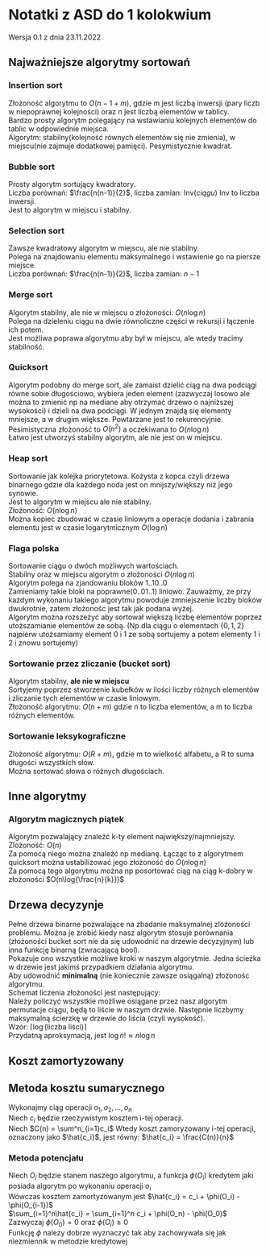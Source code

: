 # Notatki z ASD do 1 kolokwium
Wersja 0.1 z dnia 23.11.2022

## Najważniejsze algorytmy sortowań

### Insertion sort
Złożoność algorytmu to $O(n - 1 + m)$, gdzie m jest liczbą inwersji (pary liczb w niepoprawnej kolejności) oraz n jest liczbą elementów w tablicy.  
Bardzo prosty algorytm polegający na wstawianiu kolejnych elementów do tablic w odpowiednie miejsca.  
Algorytm: stabilny(kolejność równych elementów się nie zmienia), w miejscu(nie zajmuje dodatkowej pamięci). Pesymistycznie kwadrat.

### Bubble sort
Prosty algorytm sortujący kwadratory.  
Liczba porównań: $\frac{n(n-1)}{2}$, liczba zamian: $\text{Inv}(ciągu)$ Inv to liczba inwersji.  
Jest to algorytm w miejscu i stabilny.  

### Selection sort
Zawsze kwadratowy algorytm w miejscu, ale nie stabilny.  
Polega na znajdowaniu elementu maksymalnego i wstawienie go na piersze miejsce.  
Liczba porównań: $\frac{n(n-1)}{2}$, liczba zamian: $n - 1$

### Merge sort
Algorytm stabilny, ale nie w miejscu o złożoności: $O(n\log{n})$  
Polega na dzieleniu ciągu na dwie równoliczne części w rekursji i łączenie ich potem.  
Jest możliwa poprawa algorytmu aby był w miejscu, ale wtedy tracimy stabilność.

### Quicksort
Algorytm podobny do merge sort, ale zamaist dzielić ciąg na dwa podciągi równe sobie długościowo, wybiera jeden element (zazwyczaj losowo ale można to zmienić np na mediane aby otrzymać drzewo o najniższej wysokości) i dzieli na dwa podciągi. W jednym znajdą się elementy mniejsze, a w drugim większe. Powtarzane jest to rekurencyjnie.  
Pesimistyczna złożoność to $O(n^2)$ a oczekiwana to $O(n\log{n})$  
Łatwo jest utworzyś stabilny algorytm, ale nie jest on w miejscu.

### Heap sort
Sortowanie jak kolejka priorytetowa. Kożysta z kopca czyli drzewa binarnego gdzie dla każdego noda jest on mnijszy/większy niż jego synowie.  
Jest to algorytm w miejscu ale nie stabilny.  
Złożoność: $O(n\log{n})$  
Można kopiec zbudować w czasie liniowym a operacje dodania i zabrania elementu jest w czasie logarytmicznym $O(\log{n})$

### Flaga polska
Sortowanie ciągu o dwóch możliwych wartościach.  
Stabilny oraz w miejscu algorytm o złożoności $O(n\log{n})$  
Algorytm polega na zjandowaniu bloków 1..10..0  
Zamieniamy takie bloki na poprawne(0..01..1) liniowo. Zauważmy, ze przy każdym wykonaniu takiego algorytmu powoduje zmniejszenie liczby bloków dwukrotnie, zatem złożonośc jest tak jak podana wyżej.  
Algorytm można rozszeżyć aby sortował większą liczbę elementów poprzez utoższamianie elementów ze sobą. (Np dla ciągu o elementach $\{0, 1, 2\}$ najpierw utożsamiamy element 0 i 1 ze sobą sortujemy a potem elementy 1 i 2 i znowu sortujemy)

### Sortowanie przez zliczanie (bucket sort)
Algorytm stabilny, **ale nie w miejscu**  
Sortyjemy poprzez stworzenie kubełków w ilości liczby różnych elementów i zliczanie tych elementów w czasie liniowym.  
Złożoność algorytmu: $O(n + m)$ gdzie n to liczba elementów, a m to liczba różnych elementów.

### Sortowanie leksykograficzne
Zlożoność algorytmu: $O(R+m)$, gdzie m to wielkość alfabetu, a R to suma długości wszystkich słów.  
Można sortować słowa o różnych długościach.

## Inne algorytmy
### Algorytm magicznych piątek
Algorytm pozwalający znaleźć k-ty element największy/najmniejszy.  
Zlożoność: $O(n)$  
Za pomocą niego można znaleźć np medianę. Łącząc to z algorytmem quicksort można ustabilizować jego złożoność do $O(n\log{n})$  
Za pomocą tego algorytmu można np posortować ciąg na ciąg k-dobry w złożoności $O(n\log{\frac{n}{k}})$

## Drzewa decyzynje
Pełne drzewa binarne pozwalające na zbadanie maksymalnej zlożoności problemu. Można je zrobić kiedy nasz algorytm stosuje porównania (złożoności bucket sort nie da się udowodnić na drzewie decyzyjnym) lub inna funkcję binarną (zwracającą bool).  
Pokazuje ono wszystkie możliwe kroki w naszym algorytmie. Jedna ścieżka w drzewie jest jakimś przypadkiem działania algorytmu.  
Aby udowodnić **minimalną** (nie koniecznie zawsze osiągalną) złożonośc algorytmu.  
Schemat liczenia złożoności jest następujący:  
Należy policzyć wszystkie możliwe osiągane przez nasz algorytm permutacje ciągu, będą to liście w naszym drzwie. Następnie liczbymy maksymalną ścierzkę w drzewie do liścia (czyli wysokość).  
Wzór: $\left\lceil\log{(\text{liczba liści})} \right\rceil$  
Przydatną aproksymacją, jest $\log{n!} \approx n\log{n}$

## Koszt zamortyzowany 
## Metoda kosztu sumarycznego
Wykonajmy ciąg operacji $o_1, o_2, ..., o_n$  
Niech $c_i$ będzie rzeczywistym kosztem i-tej operacji.  
Niech $C(n) = \sum^n_{i=1}c_i$
Wtedy koszt zamoryzowany i-tej operacji, oznaczony jako $\hat{c_i}$, jest równy: $\hat{c_i} = \frac{C(n)}{n}$

### Metoda potencjału
Niech $O_i$ będzie stanem naszego algorytmu, a funkcja $\phi(O_i)$ kredytem jaki posiada algorytm po wykonaniu operacji $o_i$  
Wówczas kosztem zamortyzowanym jest $\hat{c_i} = c_i + \phi(O_i) - \phi(O_{i-1})$  
$\sum_{i=1}^n\hat{c_i} = \sum_{i=1}^n c_i + \phi(O_n) - \phi(O_0)$  
Zazwyczaj $\phi(O_0)=0$ oraz $\phi(O_i) \geq 0$  
Funkcję $\phi$ nalezy dobrze wyznaczyć tak aby zachowywała się jak niezmiennik w metodzie kredytowej